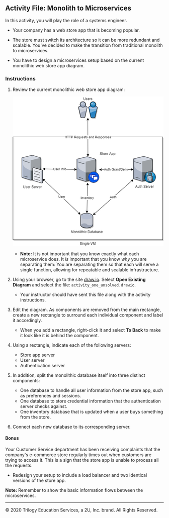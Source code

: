 ## Activity File: Monolith to Microservices

In this activity, you will play the role of a systems engineer.

- Your company has a web store app that is becoming popular. 

- The store must switch its architecture so it can be more redundant and scalable. You've decided to make the transition from traditional monolith to microservices.

- You have to design a microservices setup based on the current monolithic web store app diagram.

### Instructions

1. Review the current monolithic web store app diagram:

    ![current monolithic web store app diagram](../../../Images/Activity_1_Unsolved.png)

    - **Note:** It is not important that you know exactly what each microservice does. It _is_ important that you know _why_ you are separating them: You are separating them so that each will serve a single function, allowing for repeatable and scalable infrastructure.

2. Using your browser, go to the site [draw.io](https://www.draw.io/). Select **Open Existing Diagram** and select the file: `activity_one_unsolved.drawio`. 
    
    - Your instructor should have sent this file along with the activity instructions. 


4. Edit the diagram. As components are removed from the main rectangle, create a new rectangle to surround each individual component and label it accordingly. 

    - When you add a rectangle, right-click it and select **To Back** to make it look like it is behind the component. 

5. Using a rectangle, indicate each of the following servers:

    - Store app server
    - User server 
    - Authentication server 

6. In addition, split the monolithic database itself into three distinct components:

    - One database to handle all user information from the store app, such as preferences and sessions.
    - One database to store credential information that the authentication server checks against.
    - One inventory database that is updated when a user buys something from the store.

7. Connect each new database to its corresponding server.

#### Bonus

Your Customer Service department has been receiving complaints that the company's e-commerce store regularly times out when customers are trying to access it. This is a sign that the store app is unable to process all the requests.

- Redesign your setup to include a load balancer and two identical versions of the store app.

**Note:** Remember to show the basic information flows between the microservices.

---
© 2020 Trilogy Education Services, a 2U, Inc. brand. All Rights Reserved.

